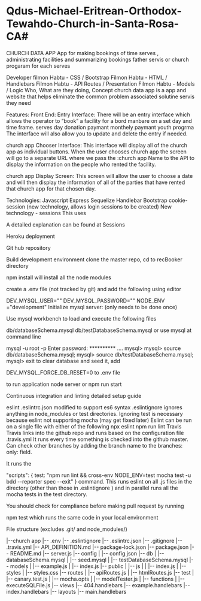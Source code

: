 # Qdus-Michael-Eritrean-Orthodox-Tewahdo-Church-in-Santa-Rosa-CA#
CHURCH  DATA APP
App for making bookings of time serves , administrating facilities and summarizing bookings father servis or church progaram  for each serves 

Developer
filmon Habtu - CSS / Bootstrap
Filmon Habtu - HTML / Handlebars
Filmon Habtu  - API Routes / Presentation
Filmon Habtu  - Models / Logic
Who, What are they doing,
Concept
church data app is a app and website that helps eliminate the common problem associated  solutine  servis they need 

Features:
Front End:
Entry Interface: There will be an entry interface which allows the operator to “book” a facility for a bord manbare on a set day and time frame. serves day donation paymant monthely paymant youth progrma  The interface will also allow you to update and delete the entry if needed.

church app Chooser Interface: This interface will display all of the church app  as individual buttons. When the user chooses  church app the screen will go to a separate URL where we pass the :church app Name to the API to display the information on the people who rented the facility.

church app  Display Screen: This screen will allow the user to choose a date and will then display the information of all of the parties that have rented that church app  for that chosen day.

Technologies:
Javascript
Express
Sequelize
Handlebar
Bootstrap
cookie-session (new technology, allows login sessions to be created)
New technology - sessions
This uses

A detailed explanation can be found at Sessions



Heroku deployment


Git hub repository


Build development environment
clone the master repo, cd to recBooker directory

npm install will install all the node modules

create a .env file (not tracked by git) and add the following using editor

DEV_MYSQL_USER="<your user name for mysql server>"
DEV_MYSQL_PASSWORD="<your password to mysql server>"
NODE_ENV ="development"
Initialize mysql server: (only needs to be done once)

Use mysql workbench to load and execute the following files

db/databaseSchema.mysql
db/testDatabaseSchema.mysql
or use mysql at command line

mysql -u root -p
Enter password: **********
....
mysql>
mysql> source db/databaseSchema.mysql;
mysql> source db/testDatabaseSchema.mysql;
mysql> exit
to clear database and seed it, add

DEV_MYSQL_FORCE_DB_RESET=0
to .env file

to run application node server or npm run start

Continuous integration and linting
detailed setup guide

eslint
.eslintrc.json modified to support es6 syntax
.eslintignore ignores anything in node_modules or test directories. Ignoring test is necessary because eslint not supporting mocha (may get fixed later) Eslint can be run on a single file with either of the following
npx eslint <file>
npm run lint <file>
Travis
Travis links into the github repo and runs based on the configuration file .travis.yml It runs every time something is checked into the github master. Can check other branches by adding the branch name to the branches: only: field.

It runs the

"scripts": { test: "npm run lint && cross-env NODE_ENV=test mocha test -u bdd --reporter spec --exit" }
command. This runs eslint on all .js files in the directory (other than those in .eslintignore ) and in parallel runs all the mocha tests in the test directory.

You should check for compliance before making pull request by running

npm test
which runs the same code in your local environment

File structure
(excludes .git/ and node_modules/)

|--church app 
    |-- .env
    |-- .eslintignore
    |-- .eslintrc.json
    |-- .gitignore
    |-- .travis.yml
    |-- API_DEFINITION.md
    |-- package-lock.json
    |-- package.json
    |-- README.md
    |-- server.js
    |-- config
    |   |-- config.json
    |-- db
    |   |-- databaseSchema.mysql
    |   |-- seed.mysql
    |   |-- testDatabaseSchema.mysql
    |-- models
    |   |-- example.js
    |   |-- index.js
    |-- public
    |   |-- js
    |   |   |-- index.js
    |   |-- styles
    |       |-- styles.css
    |-- routes
    |   |-- apiRoutes.js
    |   |-- htmlRoutes.js
    |-- test
    |   |-- canary.test.js
    |   |-- mocha.opts
    |   |-- modelTester.js
    |   |-- functions
    |       |-- executeSQLFile.js
    |-- views
        |-- 404.handlebars
        |-- example.handlebars
        |-- index.handlebars
        |-- layouts
            |-- main.handlebars
